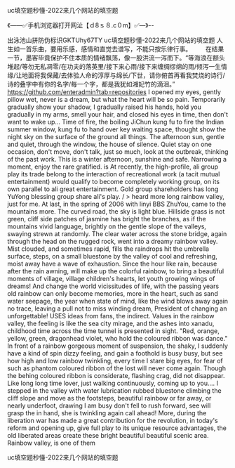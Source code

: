 uc填空题秒懂-2022来几个网站的填空题

《——✅手机浏览器打开网沚【ｄ8ｓ８.c０m】✅—》--

出泳池山拼防伪标识GKTUhy67TY
uc填空题秒懂-2022来几个网站的填空题		人生如一首乐曲，要用乐感，感情和直觉去谱写，不能只按乐律行事。
　　在结果一节，墨客毕竟保护不住本质的情绪飘荡，像一股洪流一泻而下。“等海浪在额头堆起/等勿无私凋零/在功夫的落英里/接下来心雨/接下来缠绸缪绵的雨/倾泻一生情缘/让地面将我保藏/去体验人命的淳厚与绵长/下世，请你俯首再看我焚烧的诗行/诗的叠字中有你的名字/每一个字，都是我犹如湘妃竹的滴泪。”
https://github.com/enteradmin?tab=repositories
I opened my eyes, gently pillow wet, never is a dream, but what the heart will be so pain.
Temporarily gradually show your shadow, I gradually raised his hands, hold you gradually in my arms, smell your hair, and closed his eyes in time, then don't want to wake up...
Time of fire, the boiling JiChun kung fu to fire the Indian summer window, kung fu to hand over key waiting space, thought show the night sky on the surface of the ground all things.
The afternoon sun, gentle and quiet, through the window, the house of silence.
Quiet stay on one occasion, don't move, don't talk, just so much, look at the outbreak, thinking of the past work.
This is a winter afternoon, sunshine and safe.
Narrowing a moment, enjoy the rare gratified.
is
At recently, the high-profile, ali group play its trade belong to the interaction of recreational work (a tacit mutual entertainment) would qualify to become completely working group, on its own parallel to ali great entertainment.
Gold group shareholders has long YuYong blessing group share ali's play.
/ > heard more long rainbow valley, just for me.
At last, in the spring of 2006 with linyi BBS ZhuYou, came to the mountains more.
The curved road, the sky is light blue.
Hillside grass is not green, cliff side patches of jasmine has bright the branches, as if the mountains vivid language, brightly on the gentle slope of the valleys, swaying strewn at randomly.
The clear water across the stone bridge, again through the head on the rugged rock, went into a dreamy rainbow valley.
Mist clouded, and sometimes rapid, fills the raindrops hit the umbrella surface, steps, on a small bluestone by the valley of cool and refreshing, moist away have a wave of exhaustion.
Since the hour like rain, because after the rain awning, will make up the colorful rainbow, to bring a beautiful moments of village, village children's hearts, let youth growing wings of dreams!
And change the world vicissitudes of life, with the passing years old rainbow can only become memories, more in the heart, such as sand water seepage, the year when state of mind, like the wind blows away again no trace, leaving a pull not to miss winding dream, President of changing an unforgettable!
USES ideas from fans, the indirect.
Values in the rainbow valley, the feeling is like the sea city mirage, and the ashes into xanadu, childhood time across the time tunnel is presented in sight.
"Red, orange, yellow, green, dragonhead violet, who hold the coloured ribbon was dance."
In front of a rainbow gorgeous moment of suspension, the shaky, I suddenly have a kind of spin dizzy feeling, and gain a foothold is busy busy, but see how high and low rainbow twinkling, every time I stare big eyes, for fear of such as phantom coloured ribbon of the lost will never come again.
Though the behing coloured ribbon is considerate, flashing crag, did not disappear.
Like long long time lover, just walking continuously, coming up to you....
I stepped in the valley with water lubrication rubbed bluestone climbing the cliff slope and move as the footsteps, beautiful rainbow or far away, or nearly underfoot, drawing I am busy don't fell to rush forward, see will grasp the in hand, she is twinkling again call ahead!
More, during the liberation war has made a great contribution for the revolution, in today's reform and opening up, give full play to its unique resource advantages, the old liberated areas create these bright beautiful beautiful scenic area.
Rainbow valley, is one of them




uc填空题秒懂-2022来几个网站的填空题
